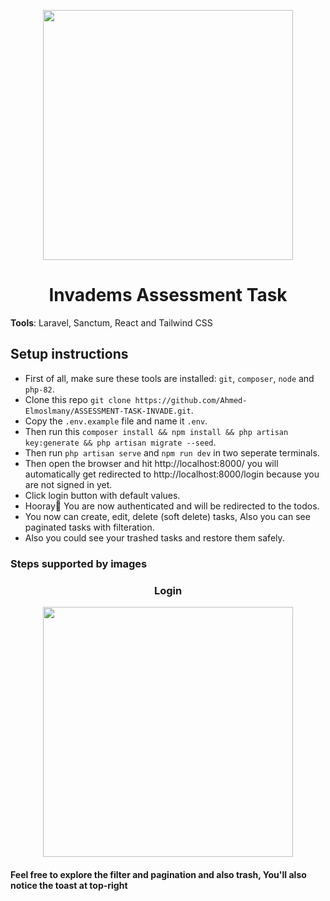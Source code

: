 <p align="center"><a href="https://laravel.com" target="_blank"><img src="http://www.invadems.com/storage/zLGzberJHau0XUt4ZRYZCE2l060tvVSz4aWqQOxz.png" width="400"></a></p>

<h1 align="center">Invadems Assessment Task</h1>

**Tools**: Laravel, Sanctum, React and Tailwind CSS

## Setup instructions

- First of all, make sure these tools are installed: `git`, `composer`, `node` and `php-82`.
- Clone this repo `git clone https://github.com/Ahmed-Elmoslmany/ASSESSMENT-TASK-INVADE.git`.
- Copy the `.env.example` file and name it `.env`.
- Then run this `composer install && npm install && php artisan key:generate && php artisan migrate --seed`.
- Then run `php artisan serve` and `npm run dev` in two seperate terminals.
- Then open the browser and hit http://localhost:8000/ you will automatically get redirected to http://localhost:8000/login because you are not signed in yet.
- Click login button with default values.
- Hooray🥳 You are now authenticated and will be redirected to the todos.
- You now can create, edit, delete (soft delete) tasks, Also you can see paginated tasks with filteration.
- Also you could see your trashed tasks and restore them safely.


### Steps supported by images
<h3 align="center">Login</h3>
<p align="center"><a href="https://laravel.com" target="_blank"><img src="https://github.com/user-attachments/assets/72e9eda9-5716-4630-a956-7f0ea933c031" width="400"></a></p>

#### Feel free to explore the filter and pagination and also trash, You'll also notice the toast at top-right

